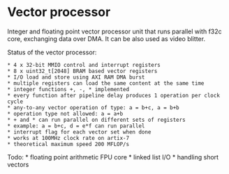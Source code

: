 # Vector processor

Integer and floating point vector processor unit
that runs parallel with f32c core, exchanging data over DMA.
It can be also used as video blitter.

Status of the vector processor:

    * 4 x 32-bit MMIO control and interrupt registers
    * 8 x uint32_t[2048] BRAM based vector registers
    * I/O load and store using AXI RAM DMA burst
    * multiple registers can load the same content at the same time
    * integer functions +, -, * implemented
    * every function after pipeline delay produces 1 operation per clock cycle
    * any-to-any vector operation of type: a = b+c, a = b+b
    * operation type not allowed: a = a+b
    * + and * can run parallel on different sets of registers
    * example: a = b+c, d = e*f can run parallel
    * interrupt flag for each vector set when done
    * works at 100MHz clock rate on artix-7
    * theoretical maximum speed 200 MFLOP/s

Todo:
    * floating point arithmetic FPU core
    * linked list I/O
    * handling short vectors
